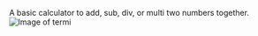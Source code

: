A basic calculator to add, sub, div, or multi two numbers together.
<img src="http://i.imgur.com/ZPX3LY5.png" alt="Image of termi">
